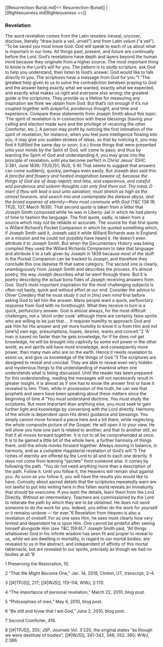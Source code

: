 [[Resurrection-Burial.md|<< Resurrection-Burial]]  |  [[Righteousness.md|Righteousness >>]]

### Revelation
The word revelation comes from the Latin *revelare* (reveal, uncover, disclose, literally “draw back a veil, unveil”) and from Latin *velum* (“a veil”). “To be saved you must know God. God will speak to each of us about what is important in our lives. All things past, present, and future are continually before the Lord. God’s revelations have depth and layers beyond the human mind because they originate from a higher source. The most important thing to know is the Lord’s will for you. The pattern is to study scripture, ask God to help you understand, then listen to God’s answer. God would like to talk directly to you. The scriptures have a message from God for you.”1 “The greatest help given to us to solve the contradiction between praying to God and the answer being exactly what we wanted, exactly what we expected, and exactly what makes us right and everyone else wrong; the greatest guide is the scriptures. They provide us a lifeline for measuring any inspiration we think we obtain from God. But that’s not enough if it’s not coupled together with prayerful, ponderous thought, and time and experience. Compare these statements from Joseph Smith about this topic: ‘The spirit of revelation is in connection with these blessings [having your calling and election made sure and the privilege of receiving the other Comforter, etc.]. A person may profit by noticing the first intimation of the spirit of revelation; for instance, when you feel pure intelligence flowing into you, it may give you sudden strokes of ideas, so that by noticing it, you may find it fulfilled the same day or soon; (i.e.) those things that were presented unto your minds by the Spirit of God, will come to pass; and thus by learning the Spirit of God and understanding it, you may grow into the principle of revelation, until you become perfect in Christ Jesus’ (DHC 3:381, June 1839; TPJS,151; WJS, 5-6).That seems to suggest that answers can come suddenly, quickly, perhaps even easily. But Joseph also said this: *A fanciful and flowery and heated imagination beware of; because the things of God are of deep import; and time, and experience, and careful and ponderous and solemn thoughts can only find them out. Thy mind, O man! if thou wilt lead a soul unto salvation, must stretch as high as the utmost heavens, and search into and contemplate the darkest abyss, and the broad expanse of eternity—thou must commune with God* (T&C 138:18; TPJS, 137, March 1839). That second quote is taken from a letter that Joseph Smith composed while he was in Liberty Jail in which he had plenty of time to fashion the language. The first quote, sadly, is taken from a source which may not be reliable or accurate. The source for that first quote is Willard Richard’s Pocket Companion in which he quoted something which, if Joseph Smith said it, Joseph said it while Willard Richards was in England on a mission and he could not possibly have heard it. He doesn’t even attribute it to Joseph Smith. But when the Documentary History was being compiled they used the Willard Richards Companion to take that language and attribute it to a talk given by Joseph in 1839 because most of the stuff in the Pocket Companion can be tracked to Joseph, and therefore they conclude this one likewise fit that same category. The second one is clearly, unambiguously from Joseph Smith and describes the process. It’s almost poetry, the way Joseph describes what he went through there. But it is poetry describing the actual bona fides of Joseph receiving answers from God. God’s most important inspiration for the most challenging subjects is often not hasty, quick and without effort at our end. Consider the advice to Oliver Cowdery that he must *study it out in [his] own mind* first before asking God to tell him the answer. Many people want a quick, perfunctory response from God with no forethought. What they receive in turn is a quick, perfunctory answer. God is almost always, for the most difficult challenges, not a ‘short order cook’ although there are certainly false spirits who are willing to be just that…. It requires humility to approach God and ask Him for His answer and yet more humility to know it is from Him and not [one’s] own ego, presumptions, hopes, desires, wants and conceit.”2 “A man is saved no faster than he gets knowledge, for if he does not get knowledge, he will be brought into captivity by some evil power in the other world, as evil spirits will have more knowledge, and consequently more power, than many men who are on the earth. Hence it needs revelation to assist us, and give us knowledge of the things of God.”3 The scriptures are designed to reveal *and* conceal. They are able to reveal even very hidden and mysterious things to the understanding of mankind when one understands what is being discussed. Until the reader has been prepared for this understanding, reading the messages will not necessarily result in greater insight. It is almost as if one has to know the answer first or have it revealed to him. Then, while in possession of the truth, he can see that prophets and seers have been speaking about these matters since the beginning of time.4 “You *must* understand doctrine. You *must* study the scriptures. But more important than anything else, you *must* seek to gain further light and knowledge by conversing with the Lord directly. Harmony of the whole is dependent upon His direct guidance and blessings. You simply cannot move forward a piece here and a bit there, while neglecting the whole composite picture of the Gospel. He will open it to your view. He will show you how one part is related to another, and that to another still, so that it all moves forward together. It is not to all be comprehended at once. It is to be gained a little bit of the whole here, a further harmony of things there, until the whole moves forward together. Always moving in balance, in harmony, and as a complete magisterial revelation of God’s will.”5 The riches of eternity are offered by the Lord to all and to each one directly. It does not come from learning “secrets” from someone else. It comes by following the path. “You do not need anything more than a description of the path. Follow it. Until you follow it, the Heavens will remain shut against you. As soon as you follow it, you will have the results you would like to have. Curiosity about sacred details that the scriptures repeatedly warn are not lawful to put into writing here in this fallen world reveals an immaturity that should be overcome. If you want the details, learn them from the Lord. Directly. Without an intermediary. Teachers are commissioned by the Lord to reiterate the path by which they are to be obtained. He does not send someone to do the work for you. Indeed, you either do the work for yourself or it remains undone — for ever.”6 Revelation from Heaven is also a revelation of oneself. For as one sees Him, he sees most clearly how very limited and dependent he is upon Him. One cannot be prideful after seeing himself alongside Him (*see* T&C 159:6).7 Joseph Smith said, “All things whatsoever God in his infinite wisdom has seen fit and proper to reveal to us, while we are dwelling in mortality, in regard to our mortal bodies, are revealed to us in the abstract, and independent of affinity of this mortal tabernacle, but are revealed to our spirits, precisely as though we had no bodies at all.”8



1 Preserving the Restoration, 10.


2 “That We Might Become One,” Jan. 14, 2018, Clinton, UT, transcript, 2–4.


3
[[#|TPJS]], 217; [[#|WJS]], 113–114; WWJ, 2:170.


4 “The importance of personal revelation,” March 22, 2010, blog post.


5 “Philosophies of men,” May 6, 2010, blog post.


6 “Be still and know that I am God,” June 2, 2010, blog post.


7 Second Comforter, 416.


8
[[#|TPJS]], 355; JSP, Journals Vol. 3:220, the original states “as though we were destitute of bodies”; [[#|WJS]], 341–342, 346, 352, 360; WWJ, 2:386.